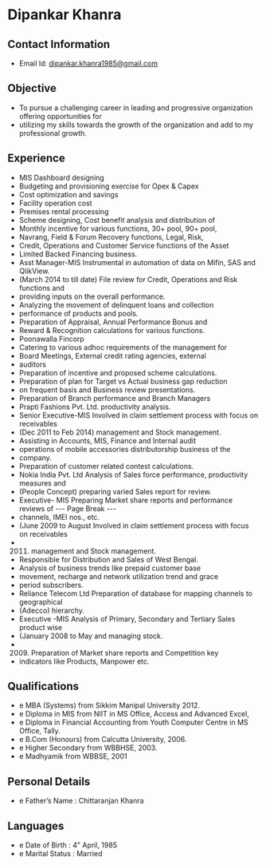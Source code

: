 # Dipankar Khanra

## Contact Information

* Email ld: dipankar.khanra1985@gmail.com


## Objective

* To pursue a challenging career in leading and progressive organization offering opportunities for
* utilizing my skills towards the growth of the organization and add to my professional growth.


## Experience

* MIS Dashboard designing
* Budgeting and provisioning exercise for Opex & Capex
* Cost optimization and savings
* Facility operation cost
* Premises rental processing
* Scheme designing, Cost benefit analysis and distribution of
* Monthly incentive for various functions, 30+ pool, 90+ pool,
* Navrang, Field & Forum Recovery functions, Legal, Risk,
* Credit, Operations and Customer Service functions of the Asset
* Limited Backed Financing business.
* Asst Manager-MIS Instrumental in automation of data on Mifin, SAS and QlikView.
* (March 2014 to till date) File review for Credit, Operations and Risk functions and
* providing inputs on the overall performance.
* Analyzing the movement of delinquent loans and collection
* performance of products and pools.
* Preparation of Appraisal, Annual Performance Bonus and
* Reward & Recognition calculations for various functions.
* Poonawalla Fincorp
* Catering to various adhoc requirements of the management for
* Board Meetings, External credit rating agencies, external
* auditors
* Preparation of incentive and proposed scheme calculations.
* Preparation of plan for Target vs Actual business gap reduction
* on frequent basis and Business review presentations.
* Preparation of Branch performance and Branch Managers
* Prapti Fashions Pvt. Ltd. productivity analysis.
* Senior Executive-MIS Involved in claim settlement process with focus on receivables
* (Dec 2011 to Feb 2014) management and Stock management.
* Assisting in Accounts, MIS, Finance and Internal audit
* operations of mobile accessories distributorship business of the
* company.
* Preparation of customer related contest calculations.
* Nokia India Pvt. Ltd Analysis of Sales force performance, productivity measures and
* (People Concept) preparing varied Sales report for review.
* Executive- MIS Preparing Market share reports and performance reviews of
--- Page Break ---
* channels, IMEI nos., etc.
* (June 2009 to August Involved in claim settlement process with focus on receivables
* 2011) management and Stock management.
* Responsible for Distribution and Sales of West Bengal.
* Analysis of business trends like prepaid customer base
* movement, recharge and network utilization trend and grace
* period subscribers.
* Reliance Telecom Ltd Preparation of database for mapping channels to geographical
* (Adecco) hierarchy.
* Executive -MIS Analysis of Primary, Secondary and Tertiary Sales product wise
* (January 2008 to May and managing stock.
* 2009) Preparation of Market share reports and Competition key
* indicators like Products, Manpower etc.


## Qualifications

* e MBA (Systems) from Sikkim Manipal University 2012.
* e Diploma in MIS from NIIT in MS Office, Access and Advanced Excel,
* e Diploma in Financial Accounting from Youth Computer Centre in MS Office, Tally.
* e B.Com (Honours) from Calcutta University, 2006.
* e Higher Secondary from WBBHSE, 2003.
* e Madhyamik from WBBSE, 2001


## Personal Details

* e Father’s Name : Chittaranjan Khanra


## Languages

* e Date of Birth : 4" April, 1985
* e Marital Status : Married


